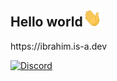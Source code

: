 <h2> Hello world<img src="https://raw.githubusercontent.com/ABSphreak/ABSphreak/master/gifs/Hi.gif" width="30px"></h2>
https://ibrahim.is-a.dev



[![Discord](https://img.shields.io/discord/845758407046332416.svg?label=&logo=discord&logoColor=ffffff&color=7389D8&labelColor=6A7EC2)](https://discord.gg/K2NaHqvv2u)
